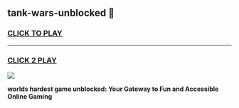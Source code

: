 
## tank-wars-unblocked 👋
<h3>
<a href="https://premium.freeplayer.one?title=tank-wars-unblocked&ref=14F">CLICK TO PLAY</a></h3>
<hr>

<h3>
<a href="https://premium.freeplayer.one?title=tank-wars-unblocked&ref=14F">CLICK 2 PLAY</a>
  
</h3>

<a href="https://premium.freeplayer.one?title=tank-wars-unblocked&ref=12F/"><img src="https://clearcache.store/games.png"></a>


**worlds hardest game unblocked: Your Gateway to Fun and Accessible Online Gaming**
